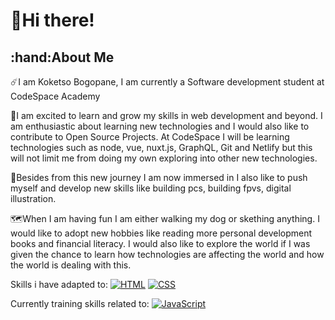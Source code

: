 <h1>👋Hi there!</h1> 

<h2>:hand:About Me</h2>

☄️I am Koketso Bogopane, I am currently a Software development student at CodeSpace Academy 

🚀I am excited to learn and grow my skills in web development and beyond. I am enthusiastic 
about learning new technologies and I would also like to contribute to Open Source Projects.
At CodeSpace I will be learning technologies such as  node, vue, nuxt.js, GraphQL, Git and Netlify 
but this will not limit me from doing my own exploring into other new technologies.

🦾Besides from this new journey I am now immersed in I also like to push myself and develop new skills like 
building pcs, building fpvs, digital illustration.

🗺️When I am having fun I am either walking my dog or skething anything. I would like to adopt new hobbies like 
reading more personal development books and financial literacy. I would also like to explore the world if I was given
the chance to learn how technologies are affecting the world and how the world is dealing with this.

Skills i have adapted to:
[![HTML](https://img.shields.io/badge/HTML-orange)](https://en.wikipedia.org/wiki/HTML)
[![CSS](https://img.shields.io/badge/CSS-blue)](https://en.wikipedia.org/wiki/CSS)

Currently training skills related to:
[![JavaScript](https://img.shields.io/badge/JavaScript-yellow)](https://en.wikipedia.org/wiki/JavaScript)

